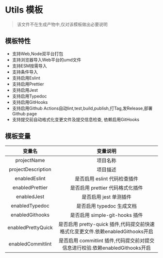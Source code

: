 # Utils 模板

> 该文件不在生成产物中,仅对该模板做出必要说明


## 模板特性

* 支持Web,Node双平台打包
* 支持浏览器导入Web平台的umd文件
* 支持ESM按需导入
* 支持条件导入
* 支持启用Eslint
* 支持启用Prettier
* 支持启用Jest
* 支持启用Typedoc
* 支持启用GitHooks
* 支持启用Github Actions自动lint,test,build,publish,打Tag,发Release,部署Github page
* 支持提交前自动格式化变更文件及提交信息检查, 依赖启用GitHooks

## 模板变量

|       变量名       |                                    变量说明                                     |
| :----------------: | :-----------------------------------------------------------------------------: |
|    projectName     |                                    项目名称                                     |
| projectDescription |                                    项目描述                                     |
|   enabledEslint    |                          是否启用 eslint 代码检查插件                           |
|  enabledPrettier   |                        是否启用 prettier 代码格式化插件                         |
|    enabledJest     |                             是否启用 jest 单测插件                              |
|   enabledTypedoc   |                            是否启用 typedoc 生成文档                            |
|  enabledGithooks   |                         是否启用 simple-git-hooks 插件                          |
| enabledPrettyQuick | 是否启用 pretty-quick 插件,代码提交前快速格式化变更文件.依赖enabledGithooks开启 |
| enabledCommitlint  |  是否启用 commitlint 插件,代码提交前对提交信息进行校验.依赖enabledGithooks开启  |
